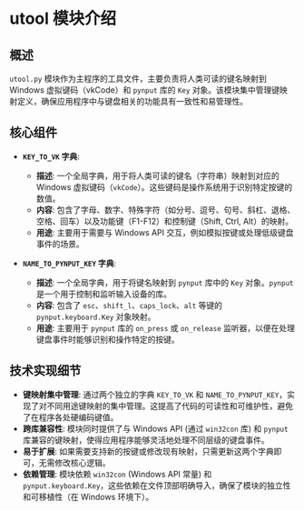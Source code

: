 # utool 模块介绍

## 概述

`utool.py` 模块作为主程序的工具文件，主要负责将人类可读的键名映射到 Windows 虚拟键码（vkCode）和 `pynput` 库的 `Key` 对象。该模块集中管理键映射定义，确保应用程序中与键盘相关的功能具有一致性和易管理性。

## 核心组件

*   **`KEY_TO_VK` 字典**:
    *   **描述**: 一个全局字典，用于将人类可读的键名（字符串）映射到对应的 Windows 虚拟键码（`vkCode`）。这些键码是操作系统用于识别特定按键的数值。
    *   **内容**: 包含了字母、数字、特殊字符（如分号、逗号、句号、斜杠、退格、空格、回车）以及功能键（F1-F12）和控制键（Shift, Ctrl, Alt）的映射。
    *   **用途**: 主要用于需要与 Windows API 交互，例如模拟按键或处理低级键盘事件的场景。

*   **`NAME_TO_PYNPUT_KEY` 字典**:
    *   **描述**: 一个全局字典，用于将键名映射到 `pynput` 库中的 `Key` 对象。`pynput` 是一个用于控制和监听输入设备的库。
    *   **内容**: 包含了 `esc`、`shift_l`、`caps_lock`、`alt` 等键的 `pynput.keyboard.Key` 对象映射。
    *   **用途**: 主要用于 `pynput` 库的 `on_press` 或 `on_release` 监听器，以便在处理键盘事件时能够识别和操作特定的按键。

## 技术实现细节

*   **键映射集中管理**: 通过两个独立的字典 `KEY_TO_VK` 和 `NAME_TO_PYNPUT_KEY`，实现了对不同用途键映射的集中管理。这提高了代码的可读性和可维护性，避免了在程序各处硬编码键值。
*   **跨库兼容性**: 模块同时提供了与 Windows API (通过 `win32con` 库) 和 `pynput` 库兼容的键映射，使得应用程序能够灵活地处理不同层级的键盘事件。
*   **易于扩展**: 如果需要支持新的按键或修改现有映射，只需更新这两个字典即可，无需修改核心逻辑。
*   **依赖管理**: 模块依赖 `win32con` (Windows API 常量) 和 `pynput.keyboard.Key`，这些依赖在文件顶部明确导入，确保了模块的独立性和可移植性（在 Windows 环境下）。